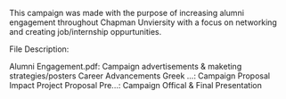 This campaign was made with the purpose of increasing alumni engagement throughout Chapman Unviersity with a focus on networking and creating job/internship oppurtunities. 

File Description:

Alumni Engagement.pdf: Campaign advertisements & maketing strategies/posters
Career Advancements Greek ...: Campaign Proposal
Impact Project Proposal Pre...: Campaign Offical & Final Presentation

